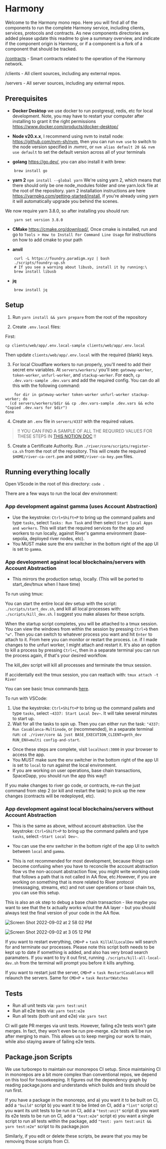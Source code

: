 # Harmony

Welcome to the Harmony mono repo. Here you will find all of the components to run the complete Harmony service, including clients, services, protocols and contracts. As new components directories are added please update this readme to give a summary overview, and indicate if the component origin is Harmony, or if a component is a fork of a component that should be tracked.

[/contracts](contracts) - Smart contracts related to the operation of the Harmony network.

/clients - All client sources, including any external repos.

/servers - All server sources, including any external repos.

## Prerequisites

- **Docker Desktop** we use docker to run postgresql, redis, etc for local development. Note, you may have to restart your computer after installing to grant it the right permissions <https://www.docker.com/products/docker-desktop/>

- **Node v20.x.x**, I recommend using nvm to install node: <https://github.com/nvm-sh/nvm>, then you can run `nvm use` to switch to the node version specified in .nvmrc, or `nvm alias default 20 && nvm use default` to set the default version across all of your terminals

- **golang** <https://go.dev/>, you can also install it with brew:

```
    brew install go
```

- **yarn 2** `npm install --global yarn` We're using yarn 2, which means that there should only be one node_modules folder and one yarn.lock file at the root of the repository. yarn 2 installation instructions are here <https://yarnpkg.com/getting-started/install>, if you're already using yarn it will automatically upgrade you behind the scenes.

We now require yarn 3.8.0, so after installing you should run:

```
    yarn set version 3.8.0
```

- **CMake** <https://cmake.org/download/>, Once cmake is installed, run and go to `Tools > How to Install For Command Line Usage` for instructions on how to add cmake to your path

- **anvil**

```
    curl -L https://foundry.paradigm.xyz | bash
    ./scripts/foundry-up.sh
    # If you see a warning about libusb, install it by running:\
    brew install libusb
```

- **jq**

```
    brew install jq
```

## Setup

1. Run `yarn install && yarn prepare` from the root of the repository

2. Create `.env.local` files:

First:

```
cp clients/web/app/.env.local-sample clients/web/app/.env.local
```

Then update `clients/web/app/.env.local` with the required (blank) keys.

3. For local Cloudflare workers to run properly, you'll need to add their secret env variables. At `servers/workers/` you'll see: `gateway-worker`, `token-worker`, `unfurl-worker`, and `stackup-worker`. For each, `cp .dev.vars-sample .dev.vars` and add the required config. You can do all this with the following command:

```
    for dir in gateway-worker token-worker unfurl-worker stackup-worker; do
  (cd servers/workers/$dir && cp .dev.vars-sample .dev.vars && echo "Copied .dev.vars for $dir")
done
```

4. Create an `.env` file in `servers/4337` with the required values.

> !! YOU CAN FIND A SAMPLE OF ALL THE REQUIRED VALUES FOR THESE STEPS IN [THIS NOTION DOC](https://www.notion.so/herenottherelabs/env-files-for-local-dev-046b81ff5bb947d69b9c3cf107c3597d) !!

5. Create a Certificate Authority. Run `./river/core/scripts/register-ca.sh` from the root of the repository. This will create the required `$HOME/river-ca-cert.pem` and `$HOME/river-ca-key.pem` files.

## Running everything locally

Open VScode in the root of this directory: `code .`

There are a few ways to run the local dev environment:

### App development against gamma (uses Account Abstraction)

- Use the keystroke: `Ctrl+Shift+P` to bring up the command pallets and type `tasks`, select `Tasks: Run Task` and then select `Start local Apps and workers`. This will start the required services for the app and workers to run locally, against River's gamma environment (base-sepolia, deployed river nodes, etc).
- You MUST make sure the env switcher in the bottom right of the app UI is set to `gamma`.

### App development against local blockchains/servers with Account Abstraction

- This mirrors the production setup, locally. (This will be ported to start_dev/tmux when I have time)

To run using tmux:

You can start the entire local dev setup with the script: `./scripts/start_dev.sh`, and kill all local processes with: `./scripts/kill_dev.sh`. I suggest you make aliases for these scripts.

When the startup script completes, you will be attached to a tmux session. You can view the windows from within the session by pressing `Ctrl+b` then `"w"`. Then you can switch to whatever process you want and hit `Enter` to attach to it. From here you can monitor or restart the process. i.e. if I made changes to the unfurl worker, I might attach and restart it. It's also an option to kill a process by pressing `Ctrl+c`, then in a separate terminal you can run the process again, if that's your desired workflow.

The kill_dev script will kill all processes and terminate the tmux session.

If accidentally exit the tmux session, you can reattach with: `tmux attach -t River`

You can see basic tmux commands [here](https://gist.github.com/simplysh/dd61e464e521efd1e17a8515f19d11d2).

To run with VSCode:

1. Use the keystroke: `Ctrl+Shift+P` to bring up the command pallets and type `tasks`, select `~4337: Start Local Dev~`. It will take several minutes to start up.
2. Wait for all the tasks to spin up. Then you can either run the task: `"4337: Run Casablanca-Multinode`, or (recommended), in a separate terminal run: `cd ./river/core && just BASE_EXECUTION_CLIENT=geth_dev RUN_ENV=multi config-and-start`.

- Once these steps are complete, visit `localhost:3000` in your browser to access the app.
- You MUST make sure the env switcher in the bottom right of the app UI is set to `local` to run against the local environment.
- If you are working on user operations, base chain transactions, SpaceDapp, you should run the app this way!!

If you make changes to river go code, or contracts, re-run the just command from step 2 (or kill and restart the task) to pick up the new changes (contracts will be redeployed, etc).

### App development against local blockchains/servers without Account Abstraction

- This is the same as above, without account abstraction. Use the keystroke: `Ctrl+Shift+P` to bring up the command pallets and type `tasks`, select `~Start Local Dev~`.
- You can use the env switcher in the bottom right of the app UI to switch between `local` and `gamma`.

- This is not recommended for most development, because things can become confusing when you have to reconcile the account abstraction flow vs the non-account abstraction flow, you might write working code that follows a path that is not called in AA flow, etc.However, if you are working on something that is more related to River protocol (messsaging, streams, etc) and not user operations or base chain txs, you can use this setup.

This is also an ok step to debug a base chain transaction - like maybe you want to see that the tx actually works w/out the AA layer - but you should always test the final version of your code in the AA flow.

![Screen Shot 2022-09-02 at 2 58 02 PM](https://user-images.githubusercontent.com/950745/188241222-c71d65dc-cda4-41db-8272-f5bdb18e26bf.png)

![Screen Shot 2022-09-02 at 3 05 12 PM](https://user-images.githubusercontent.com/950745/188241166-cf387398-6b43-4366-bead-b8c50fd1b0c2.png)

If you want to restart everything, `CMD+P` + `task KillAllLocalDev` will search for and terminate our processes. Please note this script both needs to be kept up to date if something is added, and also has very broad search paramaters. If you want to try it out first, running `./scripts/kill-all-local-dev.sh` from the terminal will prompt you before it kills anything.

If you want to restart just the server, `CMD+P` + `task RestartCasablanca` will relaunch the servers. Same for `CMD+P` + `task RestartWatches`

## Tests

- Run all unit tests via: `yarn test:unit`
- Run all e2e tests via: `yarn test:e2e`
- Run all tests (both unit and e2e) via: `yarn test`

CI will gate PR merges via unit tests. However, failing e2e tests won't gate merges. In fact, they won't even be run pre-merge. e2e tests will be run after merging to main. This allows us to keep merging our work to main, while also staying aware of failing e2e tests.

## Package.json Scripts

We use turborepo to maintain our monorepos CI setup. Since maintaining CI in monorepos are a bit more complex than conventional repos, we depend on this tool for housekeeping. It figures out the dependency graph by reading package.jsons and understands which builds and tests should be run first.

If you have a package in the monorepo, and
a) you want it to be built on CI, add a `"build"` script
b) you want it to be linted on CI, add a `"lint"` script
c) you want its unit tests to be run on CI, add a `"test:unit"` script
d) you want its e2e tests to be run on CI, add a `"test:e2e"` script
e) you want a single script to run all tests within the package, add `"test: yarn test:unit && yarn test:e2e"` script to its package.json

Similarly, if you edit or delete these scripts, be aware that you may be removing those scripts from CI.
